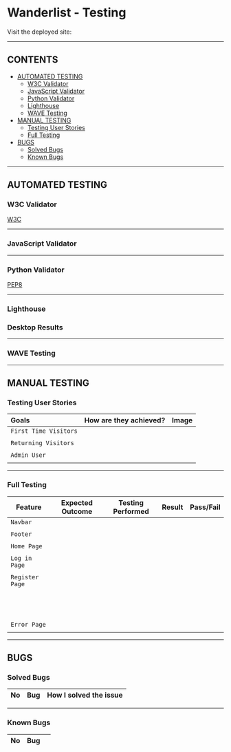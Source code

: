 # Wanderlist -  Testing



Visit the deployed site: []()

- - -

## CONTENTS

* [AUTOMATED TESTING](#automated-testing)
  * [W3C Validator](#w3c-validator)
  * [JavaScript Validator](#javascript-validator)
  * [Python Validator](#python-validator)
  * [Lighthouse](#lighthouse)
  * [WAVE Testing](#wave-testing)
* [MANUAL TESTING](#manual-testing)
  * [Testing User Stories](#testing-user-stories)
  * [Full Testing](#full-testing)
* [BUGS](#bugs)
  * [Solved Bugs](#solved-bugs)
  * [Known Bugs](#known-bugs)



- - -

## AUTOMATED TESTING

### W3C Validator

[W3C](https://validator.w3.org/) 


- - -

### JavaScript Validator



- - -

### Python Validator

[PEP8](http://pep8online.com/)

- - -

### Lighthouse


### Desktop Results

- - -

### WAVE Testing


- - -

## MANUAL TESTING

### Testing User Stories

| Goals | How are they achieved? | Image |
| :--- | :--- | :--- |
| `First Time Visitors` |
|  |  |  |
|`Returning Visitors`|
|  |  |  |
|`Admin User` |
|  |  |  |

- - -

### Full Testing


| Feature | Expected Outcome | Testing Performed | Result | Pass/Fail |
| --- | --- | --- | --- | --- |
| `Navbar` |
|  |  |  |  |  |
| `Footer` |
|  |  |  |  |  |
| `Home Page` |
|   |   |   |   |
| `Log in Page` |
|   |   |   |   |  |
| `Register Page` |
| | | | | | |
|   |   |   |   |  |
| |
|   |   |   |   |  |
| |
|   |   |   |   |  |
|  |
|   |   |   |   |  |
|  |
|  |
|   |   |   |   |   |
|  |
| `Error Page` |
|   |   |   |   |   |

 - - -

## BUGS

### Solved Bugs

| No | Bug | How I solved the issue |
| :--- | :--- | :--- |

- - -

### Known Bugs

| No | Bug | |
| :--- | :--- | :--- |
